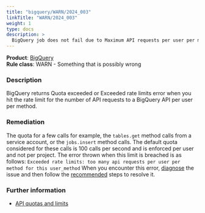 ```yaml
---
title: "bigquery/WARN/2024_003"
linkTitle: "WARN/2024_003"
weight: 1
type: docs
description: >
  BigQuery job does not fail due to Maximum API requests per user per method exceeded.
---
```


**Product**: [BigQuery](https://cloud.google.com/bigquery)\
**Rule class**: WARN - Something that is possibly wrong

### Description

BigQuery returns Quota exceeded or Exceeded rate limits error when you hit the
rate limit for the number of API requests to a BigQuery API per user per method.

### Remediation

The quota for a few calls for example, the ```tables.get``` method calls from a service account, or the ```jobs.insert``` method calls. The default quota considered for these calls is 100 calls per second and is enforced per user and not per project.
The error thrown when this limit is breached is as follows:
```Exceeded rate limits: too many api requests per user per method for this user_method```
When you encounter this error, [diagnose](https://cloud.google.com/bigquery/docs/troubleshoot-quotas#ts-maximum-api-request-limit-diagnose) the issue and then follow the [recommended](https://cloud.google.com/bigquery/docs/troubleshoot-quotas#ts-maximum-api-request-limit-resolution) steps to resolve it.

### Further information

- [API quotas and limits](https://cloud.google.com/bigquery/quotas#api_quotas_and_limits)
